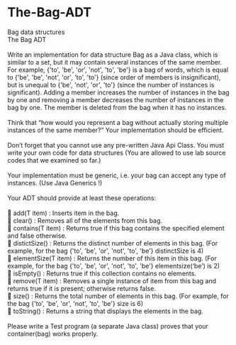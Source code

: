 # The-Bag-ADT<br>

Bag data structures<br>
The Bag ADT<br>
<br>
Write an implementation for data structure Bag as a Java class, which is similar to a set, but it
may contain several instances of the same member. For example, {'to', 'be', 'or', 'not', 'to', 'be'}
is a bag of words, which is equal to {'be', 'be', 'not', 'or', 'to', 'to'} (since order of members is
insignificant), but is unequal to {'be', 'not', 'or', 'to'} (since the number of instances is
significant). Adding a member increases the number of instances in the bag by one and
removing a member decreases the number of instances in the bag by one. The member is
deleted from the bag when it has no instances.<br><br>
Think that “how would you represent a bag without actually storing multiple instances of the
same member?” Your implementation should be efficient.<br><br>
Don’t forget that you cannot use any pre-written Java Api Class. You must write your own
code for data structures (You are allowed to use lab source codes that we examined so far.)<br><br>
Your implementation must be generic, i.e. your bag can accept any type of instances. (Use
Java Generics !)<br><br>
Your ADT should provide at least these operations:<br><br>
 add(T item) : Inserts item in the bag.<br>
 clear() : Removes all of the elements from this bag.<br>
 contains(T item) : Returns true if this bag contains the specified element and false
otherwise.<br>
 distictSize() : Returns the distinct number of elements in this bag. (For example, for
the bag {'to', 'be', 'or', 'not', 'to', 'be'} distinctSize is 4)<br>
 elementSize(T item) : Returns the number of this item in this bag. (For example, for
the bag {'to', 'be', 'or', 'not', 'to', 'be'} elementsize(‘be’) is 2)<br>
 isEmpty() : Returns true if this collection contains no elements.<br>
 remove(T item) : Removes a single instance of item from this bag and returns true if
it is present; otherwise returns false.<br>
 size() : Returns the total number of elements in this bag. (For example, for the bag
{'to', 'be', 'or', 'not', 'to', 'be'} size is 6)<br>
 toString() : Returns a string that displays the elements in the bag.<br><br>
Please write a Test program (a separate Java class) proves that your container(bag) works
properly.


 
